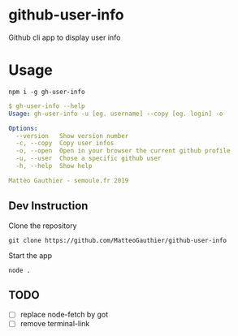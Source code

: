 # github-user-info
Github cli app to display user info

# Usage
`npm i -g gh-user-info`
```yaml
$ gh-user-info --help
Usage: gh-user-info -u [eg. username] --copy [eg. login] -o

Options:
  --version   Show version number                                      [boolean]
  -c, --copy  Copy user infos
  -o, --open  Open in your browser the current github profile
  -u, --user  Chose a specific github user
  -h, --help  Show help                                                [boolean]

Mattèo Gauthier - semoule.fr 2019
```

## Dev Instruction

Clone the repository

`git clone https://github.com/MatteoGauthier/github-user-info`

Start the app

`node .`


## TODO
- [ ] replace node-fetch by got
- [ ] remove terminal-link
